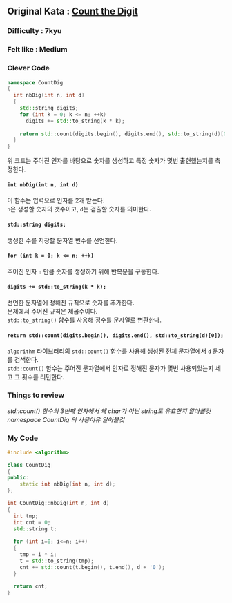 ## Original Kata : [Count the Digit](https://www.codewars.com/kata/566fc12495810954b1000030/solutions/cpp)  

### Difficulty : 7kyu
### Felt like : Medium  

### Clever Code
``` C++
namespace CountDig
{
  int nbDig(int n, int d)
  {
    std::string digits;
    for (int k = 0; k <= n; ++k)
      digits += std::to_string(k * k);
  
    return std::count(digits.begin(), digits.end(), std::to_string(d)[0]);
  }
}
```

위 코드는 주어진 인자를 바탕으로 숫자를 생성하고 특정 숫자가 몇번 출현했는지를 측정한다.  

#### `int nbDig(int n, int d)`  
이 함수는 입력으로 인자를 2개 받는다.  
`n`은 생성할 숫자의 갯수이고, `d`는 검출할 숫자를 의미한다.  

#### `std::string digits;`  
생성한 수를 저장할 문자열 변수를 선언한다.  

#### `for (int k = 0; k <= n; ++k)`  
주어진 인자 `n` 만큼 숫자를 생성하기 위해 반복문을 구동한다.  

#### `digits += std::to_string(k * k);`  
선언한 문자열에 정해진 규칙으로 숫자를 추가한다.  
문제에서 주어진 규칙은 제곱수이다.  
`std::to_string()` 함수를 사용해 정수를 문자열로 변환한다.  

#### `return std::count(digits.begin(), digits.end(), std::to_string(d)[0]);`  
`algorithm` 라이브러리의 `std::count()` 함수를 사용해 생성된 전체 문자열에서 `d` 문자를 검색한다.  
`std::count()` 함수는 주어진 문자열에서 인자로 정해진 문자가 몇번 사용되었는지 세고 그 횟수를 리턴한다.  

### Things to review  
*std::count() 함수의 3번째 인자에서 왜 char가 아닌 string도 유효한지 알아볼것*  
*namespace CountDig 의 사용이유 알아볼것*  

### My Code  
``` C++
#include <algorithm>

class CountDig
{
public:
    static int nbDig(int n, int d);
};

int CountDig::nbDig(int n, int d)
{
  int tmp;
  int cnt = 0;
  std::string t;
  
  for (int i=0; i<=n; i++)
  {
    tmp = i * i;
    t = std::to_string(tmp);
    cnt += std::count(t.begin(), t.end(), d + '0');
  }
  
  return cnt;
}
```